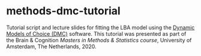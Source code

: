 # methods-dmc-tutorial
Tutorial script and lecture slides for fitting the LBA model using the [Dynamic Models of Choice (DMC)](https://osf.io/pbwx8/) software. This tutorial was presented as part of the Brain & Cognition *Masters in Methods & Statistics course*, University of Amsterdam, The Netherlands, 2020. 
